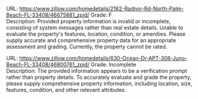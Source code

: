 URL: https://www.zillow.com/homedetails/2162-Radnor-Rd-North-Palm-Beach-FL-33408/46675881_zpid/
Grade: F  
Description: Provided property information is invalid or incomplete, consisting of system messages rather than real estate details. Unable to evaluate the property's features, location, condition, or amenities. Please supply accurate and comprehensive property data for an appropriate assessment and grading. Currently, the property cannot be rated.

URL: https://www.zillow.com/homedetails/630-Ocean-Dr-APT-308-Juno-Beach-FL-33408/46800761_zpid/
Grade: Incomplete  
Description: The provided information appears to be a verification prompt rather than property details. To accurately evaluate and grade the property, please supply comprehensive property information, including location, size, features, condition, and other relevant attributes.

